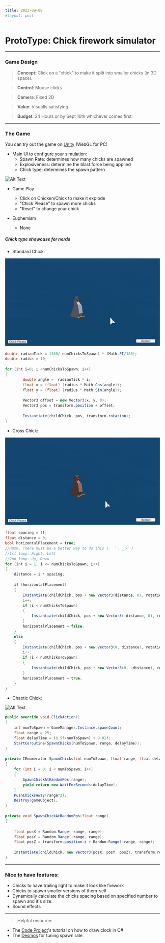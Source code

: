 ```yaml
---
title: 2023-09-08
#layout: post
---
```



ProtoType: Chick firework simulator
=========================
---------------
### Game Design

>**Concept**: Click on a "chick" to make it split into smaller chicks (in 3D space).

>**Control**: Mouse clicks

>**Camera**: Fixed 2D

>**Value**: Visually satisfying

>**Budget**: 24 Hours or by Sept 10th whichever comes first.

----------------

### The Game

You can try out the game on [Unity](https://play.unity.com/mg/other/build-lgn) (WebGL for PC)
- Main UI to configure your simulation:
	- Spawn Rate: determines how many chicks are spawned
	- Explosiveness: determine the blast force being applied
	- Chick type: determines the spawn pattern

![Alt Text](\asset\recording\2023_09\Chick_UI.gif)

- Game Play
	- Click on Chicken/Chick to make it explode
	- "Chick Please" to spawn more chicks
	- "Reset" to change your chick

- Euphemism
	- None


##### Chick type showcase for nerds 
- Standard Chick:

![Alt Text](\asset\recording\2023_09\Chick_standard.gif)

```csharp
double radianTick = (360/ numChicksToSpawn) * (Math.PI/180);
double radius = 10;

for (int i=0; i <numChicksToSpawn; i++)
{
        double angle =  radianTick * i;
        float x = (float) (radius * Math.Cos(angle));
        float y = (float) (radius * Math.Sin(angle));

        Vector3 offset = new Vector3(x, y, 0);
        Vector3 pos = transform.position + offset;

        Instantiate(childChick, pos, transform.rotation);
}
```


- Cross Chick:

![Alt Text](\asset\recording\2023_09\Chick_cross.gif)

```csharp
float spacing = 1f;
float distance = 0;
bool horizontalPlacement = true;
//Hmmm. There must be a better way to do this ( 　゜，_ゝ゜)
//1st loop: Right, Left
//2nd loop: Up, Down
for (int i = 1; i <= numChicksToSpawn; i++)
{
    distance = i * spacing;

    if (horizontalPlacement)
    {
        Instantiate(childChick, pos + new Vector3(distance, 0), rotation);
        i++;
        if (i < numChicksToSpawn)
        {
            Instantiate(childChick, pos + new Vector3(-distance, 0), rotation);
        }
        horizontalPlacement = false;
    }
    else
    {
        Instantiate(childChick, pos + new Vector3(0, distance), rotation);
        i++;
        if (i < numChicksToSpawn)
        {
            Instantiate(childChick, pos + new Vector3(0, -distance), rotation);
        }
        horizontalPlacement = true;
    }
}
```

- Chaotic Chick:

![Alt Text](\asset\recording\2023_09\Chick_chaos.gif)

```csharp
public override void ClickAction()
{
    int numToSpawn = GameManager.Instance.spawnCount;
    float range = 25;
    float delayTime = (0.5f/numToSpawn) + 0.02f;
    StartCoroutine(SpawnChicks(numToSpawn, range, delayTime));
}

private IEnumerator SpawnChicks(int numToSpawn, float range, float delayTime)
{
    for (int i = 0; i < numToSpawn; i++)
    {
        SpawnChickAtRandomPos(range);
        yield return new WaitForSeconds(delayTime);
    }
    PushChicksAway(range*2);
    Destroy(gameObject);
}

private void SpawnChickAtRandomPos(float range)
{
   
    float posX = Random.Range(-range, range);
    float posY = Random.Range(-range, range);
    float posZ = transform.position.z + Random.Range(-range, range); 

    Instantiate(childChick, new Vector3(posX, posY, posZ), transform.rotation);
}
```
-----------------------------------------------
### Nice to have features:
- Chicks to have trailing light to make it look like firework
- Chicks to spawn smaller versions of them-self
- Dynamically calculate the chicks spacing based on specified number to spawn and it's size.
- Sound effects

-----------------------------------------------
>Helpful resource:
- The [Code Project](https://www.codeproject.com/Articles/9593/Analog-clock-control-in-C)'s tutorial on how to draw clock in C#
- The [Desmos](https://www.desmos.com/calculator/jmxmtmciah) for tuning spawn rate.
